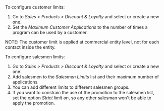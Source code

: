 To configure customer limits:

1.  Go to *Sales \> Products \> Discount & Loyalty* and select or create
    a new one.
2.  Set the *Maximum Customer Applications* to the number of times a
    program can be used by a customer.

NOTE: The customer limit is applied at commercial entity level, not for
each contact inside the entity.

To configure salesmen limits:

1.  Go to *Sales \> Products \> Discount & Loyalty* and select or create
    a new one.
2.  Add salesmen to the *Salesmen Limits* list and their maximum number
    of applications.
3.  You can add different limits to different salesmen groups.
4.  If you want to constrain the use of the promotion to the salesmen
    list, set the option *Strict limit* on, so any other salesman won't
    be able to apply the promotion.

